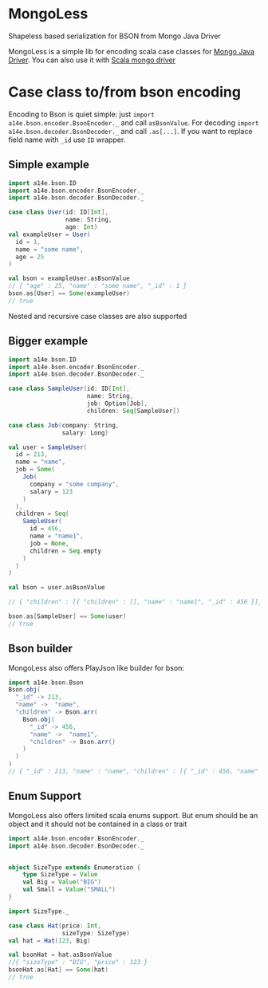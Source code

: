 # MongoLess
Shapeless based serialization for BSON from Mongo Java Driver


MongoLess is a simple lib for encoding scala case classes for [Mongo Java Driver](https://github.com/mongodb/mongo-java-driver).
You can also use it with [Scala mongo driver](https://github.com/mongodb/mongo-scala-driver)

# Case class to/from bson encoding

Encoding to Bson is quiet simple: just ```import a14e.bson.encoder.BsonEncoder._``` and call ```asBsonValue```.
For decoding ```import a14e.bson.decoder.BsonDecoder._``` and call ```.as[...]```.
If you want to replace field name with ```_id``` use ```ID``` wrapper.


## Simple example
```scala
import a14e.bson.ID
import a14e.bson.encoder.BsonEncoder._
import a14e.bson.decoder.BsonDecoder._

case class User(id: ID[Int],
                name: String,
                age: Int)
val exampleUser = User(
  id = 1,
  name = "some name",
  age = 25
)

val bson = exampleUser.asBsonValue
// { "age" : 25, "name" : "some name", "_id" : 1 }
bson.as[User] == Some(exampleUser)
// true

```

Nested and recursive case classes are also supported

## Bigger example 
```scala
import a14e.bson.ID
import a14e.bson.encoder.BsonEncoder._
import a14e.bson.decoder.BsonDecoder._

case class SampleUser(id: ID[Int],
                      name: String,
                      job: Option[Job],
                      children: Seq[SampleUser])

case class Job(company: String,
               salary: Long)

val user = SampleUser(
  id = 213,
  name = "name",
  job = Some(
    Job(
      company = "some company",
      salary = 123
    )
  ),
  children = Seq(
    SampleUser(
      id = 456,
      name = "name1",
      job = None,
      children = Seq.empty
    )
  )
)

val bson = user.asBsonValue

// { "children" : [{ "children" : [], "name" : "name1", "_id" : 456 }], "job" : { "salary" : { "$numberLong" : "123" }, "company" : "some company" }, "name" : "name", "_id" : 213 }

bson.as[SampleUser] == Some(user) 
// true
```

## Bson builder

MongoLess also offers PlayJson like builder for bson:

```scala
import a14e.bson.Bson
Bson.obj(
  "_id" -> 213,
  "name" ->  "name",
  "children" -> Bson.arr(
    Bson.obj(
      "_id" -> 456,
      "name" ->  "name1",
      "children" -> Bson.arr()
    )
  )
)
// { "_id" : 213, "name" : "name", "children" : [{ "_id" : 456, "name" : "name1", "children" : [] }] }
```


## Enum Support
MongoLess also offers limited scala enums support. But enum should be an object and it should
not be contained in a class or trait

```scala
import a14e.bson.encoder.BsonEncoder._
import a14e.bson.decoder.BsonDecoder._


object SizeType extends Enumeration {
    type SizeType = Value
    val Big = Value("BIG")
    val Small = Value("SMALL")
}

import SizeType._

case class Hat(price: Int,
               sizeType: SizeType)
val hat = Hat(123, Big)

val bsonHat = hat.asBsonValue
//{ "sizeType" : "BIG", "price" : 123 }
bsonHat.as[Hat] == Some(hat)
// true
```